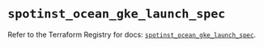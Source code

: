 # `spotinst_ocean_gke_launch_spec`

Refer to the Terraform Registry for docs: [`spotinst_ocean_gke_launch_spec`](https://registry.terraform.io/providers/spotinst/spotinst/1.211.0/docs/resources/ocean_gke_launch_spec).
